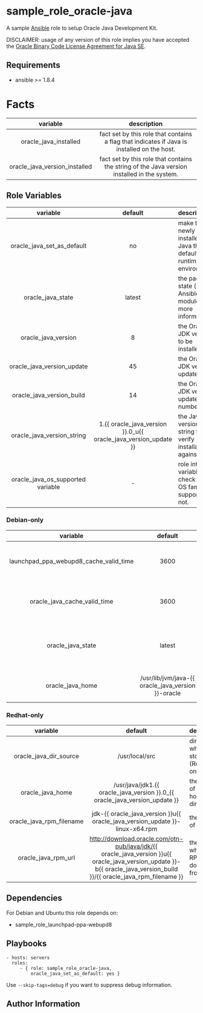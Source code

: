 # sample_role_oracle-java

A sample [Ansible](http://www.ansible.com) role to setup Oracle Java Development Kit. 

DISCLAIMER: usage of any version of this role implies you have accepted the
[Oracle Binary Code License Agreement for Java SE](http://www.oracle.com/technetwork/java/javase/terms/license/index.html).


## Requirements

- ansible >= 1.8.4


# Facts
|        variable               |                               description                                                   |   
|:-----------------------------:|:-------------------------------------------------------------------------------------------:|
| oracle_java_installed         | fact set by this role that contains a flag that indicates if Java is installed on the host. |
| oracle_java_version_installed | fact set by this role that contains the string of the Java version installed in the system. |


## Role Variables

|              variable             | default | description |
|:---------------------------------:|:------------:|:-----------------------------------------------------------------------------------------------------------|
| oracle_java_set_as_default        |    no   | make the newly installed Java the default runtime environment.                                                  |
| oracle_java_state                 | latest  | the package state (see Ansible apt module for more information).                                                |
| oracle_java_version               |    8    | the Oracle JDK version to be installed.                                                                         |
| oracle_java_version_update        |    45   | the Oracle JDK version update.                                                                                  |
| oracle_java_version_build         |   14    | the Oracle JDK version update build number.                                                                     |
| oracle_java_version_string        | 1.{{ oracle_java_version }}.0_u{{ oracle_java_version_update }} | the Java version string to verify installation against. |
| oracle_java_os_supported variable |    -    | role internal variable to check if a OS family is supported or not.                                             | 


### Debian-only

| variable | default | description |
|:--------------------------------------:|:------:|:-------------------------------------------------------------------------------------|
| launchpad_ppa_webupd8_cache_valid_time | 3600   | the amount of time in seconds the apt cache is valid.                                |
| oracle_java_cache_valid_time           | 3600   | the amount of time in seconds the apt cache is valid.                                |
| oracle_java_state                      | latest | the package state (see Ansible apt module for more information).                     |
| oracle_java_home                       | /usr/lib/jvm/java-{{ oracle_java_version }}-oracle | the location of the Java home directory. |


### Redhat-only

| variable | default | description |
|:-:|:-:|:--|
| oracle_java_dir_source | /usr/local/src | directory where to store RPMs (Redhat-only). |
| oracle_java_home | /usr/java/jdk1.{{ oracle_java_version }}.0_{{ oracle_java_version_update }} | the location of the Java home directory. |
| oracle_java_rpm_filename | jdk-{{ oracle_java_version }}u{{ oracle_java_version_update }}-linux-x64.rpm | the filename of the RPM. |
| oracle_java_rpm_url | http://download.oracle.com/otn-pub/java/jdk/{{ oracle_java_version }}u{{ oracle_java_version_update }}-b{{ oracle_java_version_build }}/{{ oracle_java_rpm_filename }} | the URL where the RPM can be downloaded from. |


## Dependencies

For Debian and Ubuntu this role depends on:

- sample_role_launchpad-ppa-webupd8


## Playbooks

    - hosts: servers
      roles:
         - { role: sample_role_oracle-java,
             oracle_java_set_as_default: yes }

Use `--skip-tags=debug` if you want to suppress debug information.


## Author Information

